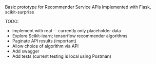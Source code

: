 Basic prototype for Recommender Service APIs 
Implemented with Flask, scikit-surprise 

TODO: 
* Implement with real -- currently only placeholder data 
* Explore Scikit-learn; tensorflow recommender algorithms
* Paginate API results (important)
* Allow choice of algorithm via API 
* Add swagger 
* Add tests (current testing is local using Postman)